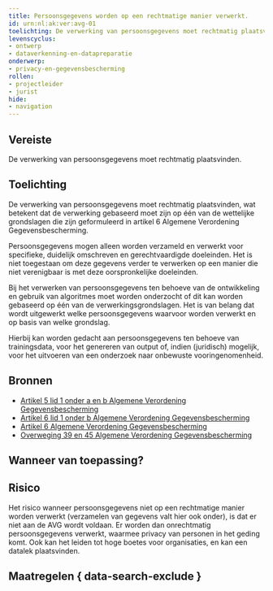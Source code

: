 ```yaml
---
title: Persoonsgegevens worden op een rechtmatige manier verwerkt.
id: urn:nl:ak:ver:avg-01
toelichting: De verwerking van persoonsgegevens moet rechtmatig plaatsvinden. De verwerking (inclusief het verzamelen) moet worden gebaseerd op een van de wettelijke grondslagen die zijn genoemd in de AVG.
levenscyclus:
- ontwerp
- dataverkenning-en-datapreparatie
onderwerp:
- privacy-en-gegevensbescherming
rollen:
- projectleider
- jurist
hide:
- navigation
---
```


<!-- tags -->
## Vereiste

De verwerking van persoonsgegevens moet rechtmatig plaatsvinden.

## Toelichting

De verwerking van persoonsgegevens moet rechtmatig plaatsvinden, wat betekent dat de verwerking gebaseerd moet zijn op één van de wettelijke grondslagen die zijn geformuleerd in artikel 6 Algemene Verordening Gegevensbescherming.

Persoonsgegevens mogen alleen worden verzameld en verwerkt voor specifieke, duidelijk omschreven en gerechtvaardigde doeleinden.
Het is niet toegestaan om deze gegevens verder te verwerken op een manier die niet verenigbaar is met deze oorspronkelijke doeleinden.

Bij het verwerken van persoonsgegevens ten behoeve van de ontwikkeling en gebruik van algoritmes moet worden onderzocht of dit kan worden gebaseerd op één van de verwerkingsgrondslagen. Het is van belang dat wordt uitgewerkt welke persoonsgegevens waarvoor worden verwerkt en op basis van welke grondslag.

Hierbij kan worden gedacht aan persoonsgegevens ten behoeve van trainingsdata, voor het genereren van output of, indien (juridisch) mogelijk, voor het uitvoeren van een onderzoek naar onbewuste vooringenomenheid.

## Bronnen

- [Artikel 5 lid 1 onder a en b Algemene Verordening Gegevensbescherming](https://eur-lex.europa.eu/legal-content/NL/TXT/HTML/?uri=CELEX:32016R0679#d1e1802-1-1)
- [Artikel 6 lid 1 onder b Algemene Verordening Gegevensbescherming](https://eur-lex.europa.eu/legal-content/NL/TXT/HTML/?uri=CELEX:32016R0679#d1e1883-1-1)
- [Artikel 6 Algemene Verordening Gegevensbescherming](https://eur-lex.europa.eu/legal-content/NL/TXT/HTML/?uri=CELEX:32016R0679#d1e1883-1-1)
- [Overweging 39 en 45 Algemene Verordening Gegevensbescherming](https://eur-lex.europa.eu/legal-content/NL/TXT/HTML/?uri=CELEX:32016R0679#d1e40-1-1)

## Wanneer van toepassing? 
<!-- tags-ai-act -->


## Risico

Het risico wanneer persoonsgegevens niet op een rechtmatige manier worden verwerkt (verzamelen van gegevens valt hier ook onder), is dat er niet aan de AVG wordt voldaan. Er worden dan onrechtmatig persoonsgegevens verwerkt, waarmee privacy van personen in het geding komt. Ook kan het leiden tot hoge boetes voor organisaties, en kan een datalek plaatsvinden.

## Maatregelen { data-search-exclude }

<!-- list_maatregelen vereiste/avg-01-persoonsgegevens-worden-rechtmatig-verwerkt no-search no-onderwerp no-rol no-levenscyclus -->
